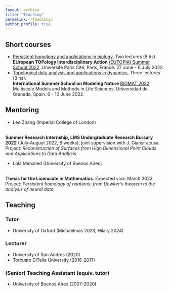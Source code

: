 ```yaml
---
layout: archive
title: "Teaching"
permalink: /teaching/
author_profile: true
---
```


<!--
{% include base_path %}

{% for post in site.teaching reversed %}
  {% include archive-single.html %}
{% endfor %}
-->

## Short courses

<ul>
<li><a href="https://github.com/ximenafernandez/eutopia2022">Persistent homology and applications in biology.</a> Two lectures (8 hs). 
<br>
<b>EUropean TOPology Interdisciplinary Action</b> <a href="https://eutopia.unitn.eu/eutopia-summer-school-program/">(EUTOPIA) Summer School 2022</a>.
Université Paris Cité, Paris, France. 27 June - 6 July 2022.
</li>


<li>
<a href="https://github.com/ximenafernandez/biomat2022">Topological data analysis and applications in dynamics.</a> Three lectures (3 hs).
<br>
<b>International Summer School on Modeling Nature</b> <a href="https://www.modelingnature.org/international-phd-school-2022">BIOMAT 2022</a>.
Multiscale Models and Methods in Life Sciences. 
Universidad de Granada, Spain. 6 - 10 June 2022.
</li>
</ul>




## Mentoring

* Leo Zhang (Imperial College of London) 
<br>
<b>Summer Research Internship, LMS Undergraduate Research Bursary 2022</b> (July-August 2022, 8 weeks), joint supervision with J. Giansiracusa. 
<br>
Project: <i>Reconstruction of Surfaces from High Dimensional Point Clouds and Applications to Data Analysis</i> 

* Lola Menalled (University of Buenos Aires) 
<br>
<b>Thesis for the Licenciate in Mathematics</b>. Expected viva: March 2023.
<br>
Project: <i>Persistent homology of relations: from Dowker's theorem to the analysis of neural data.</i> 

## Teaching

### Tutor
* University of Oxford (Michaelmas 2023, Hilary 2024)


### Lecturer

* University of San Andres (2020)
* Torcuato DiTella University (2016-2017)


### (Senior) Teaching Assistant  (equiv. tutor)
* University of Buenos Aires (2007-2020)

